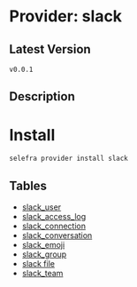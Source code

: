 # Provider: slack

## Latest Version 

```
v0.0.1
```
## Description 


# Install 

```
selefra provider install slack
```


## Tables 

- [slack_user](slack_user.md)
- [slack_access_log](slack_access_log.md)
- [slack_connection](slack_connection.md)
- [slack_conversation](slack_conversation.md)
- [slack_emoji](slack_emoji.md)
- [slack_group](slack_group.md)
- [slack file](slack_file.md)
- [slack_team](slack_team.md)


